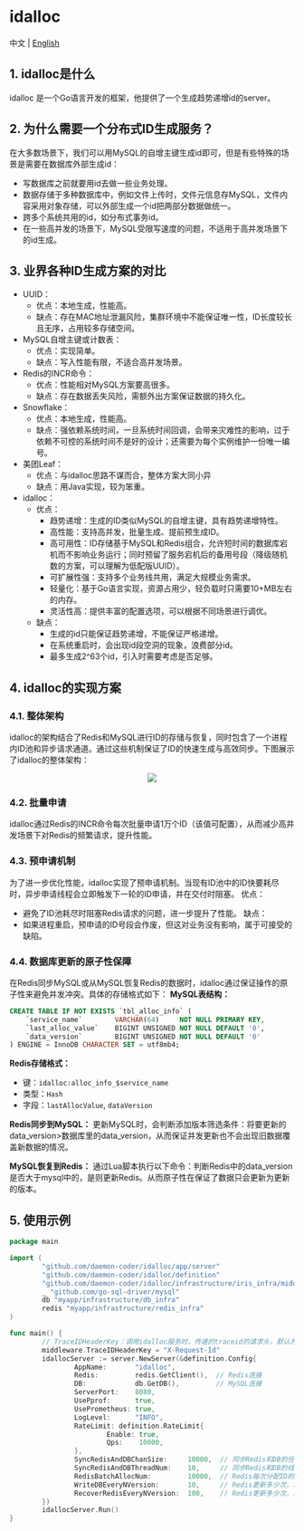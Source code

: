 # idalloc
中文 | [English](README.md)
## 1. idalloc是什么
idalloc 是一个Go语言开发的框架，他提供了一个生成趋势递增id的server。

## 2. 为什么需要一个分布式ID生成服务？
在大多数场景下，我们可以用MySQL的自增主键生成id即可，但是有些特殊的场景是需要在数据库外部生成id：
- 写数据库之前就要用id去做一些业务处理。
- 数据存储于多种数据库中，例如文件上传时，文件元信息存MySQL，文件内容采用对象存储，可以外部生成一个id把两部分数据做统一。
- 跨多个系统共用的id，如分布式事务id。
- 在一些高并发的场景下，MySQL受限写速度的问题，不适用于高并发场景下的id生成。

## 3. 业界各种ID生成方案的对比
- UUID：
  - 优点：本地生成，性能高。
  - 缺点：存在MAC地址泄漏风险，集群环境中不能保证唯一性，ID长度较长且无序，占用较多存储空间。
- MySQL自增主键或计数表：
  - 优点：实现简单。
  - 缺点：写入性能有限，不适合高并发场景。
- Redis的INCR命令：
  - 优点：性能相对MySQL方案要高很多。
  - 缺点：存在数据丢失风险，需额外出方案保证数据的持久化。
- Snowflake：
  - 优点：本地生成，性能高。
  - 缺点：强依赖系统时间，一旦系统时间回调，会带来灾难性的影响，过于依赖不可控的系统时间不是好的设计；还需要为每个实例维护一份唯一编号。
- 美团Leaf：
  - 优点：与idalloc思路不谋而合，整体方案大同小异
  - 缺点：用Java实现，较为笨重。
- idalloc：
  - 优点：
    - 趋势递增：生成的ID类似MySQL的自增主键，具有趋势递增特性。
    - 高性能：支持高并发，批量生成、提前预生成ID。
    - 高可用性：ID存储基于MySQL和Redis组合，允许短时间的数据库宕机而不影响业务运行；同时预留了服务宕机后的备用号段（降级随机数的方案，可以理解为低配版UUID）。
    - 可扩展性强：支持多个业务线共用，满足大规模业务需求。
    - 轻量化：基于Go语言实现，资源占用少，轻负载时只需要10+MB左右的内存。
    - 灵活性高：提供丰富的配置选项，可以根据不同场景进行调优。
  - 缺点：
    - 生成的id只能保证趋势递增，不能保证严格递增。
    - 在系统重启时，会出现id段空洞的现象，浪费部分id。
    - 最多生成2^63个id，引入时需要考虑是否足够。

## 4. idalloc的实现方案
### 4.1. 整体架构
idalloc的架构结合了Redis和MySQL进行ID的存储与恢复，同时包含了一个进程内ID池和异步请求通道。通过这些机制保证了ID的快速生成与高效同步。下图展示了idalloc的整体架构：
<p align="center">
<img src="https://github.com/daemon-coder/idalloc/blob/main/docs/images/idalloc-arch.png?raw=true">
</p>

### 4.2. 批量申请
idalloc通过Redis的INCR命令每次批量申请1万个ID（该值可配置），从而减少高并发场景下对Redis的频繁请求，提升性能。
### 4.3. 预申请机制
为了进一步优化性能，idalloc实现了预申请机制。当现有ID池中的ID快要耗尽时，异步申请线程会立即触发下一轮的ID申请，并在交付时阻塞。
优点：
- 避免了ID池耗尽时阻塞Redis请求的问题，进一步提升了性能。
缺点：
- 如果进程重启，预申请的ID号段会作废，但这对业务没有影响，属于可接受的缺陷。
### 4.4. 数据库更新的原子性保障
在Redis同步MySQL或从MySQL恢复Redis的数据时，idalloc通过保证操作的原子性来避免并发冲突。具体的存储格式如下：
**MySQL表结构：**
```sql
CREATE TABLE IF NOT EXISTS `tbl_alloc_info` (
    `service_name`        VARCHAR(64)     NOT NULL PRIMARY KEY,
    `last_alloc_value`    BIGINT UNSIGNED NOT NULL DEFAULT '0',
    `data_version`        BIGINT UNSIGNED NOT NULL DEFAULT '0'
) ENGINE = InnoDB CHARACTER SET = utf8mb4;
```
**Redis存储格式：**
- 键：`idalloc:alloc_info_$service_name`
- 类型：`Hash`
- 字段：`lastAllocValue`, `dataVersion`

**Redis同步到MySQL：**
更新MySQL时，会判断添加版本筛选条件：将要更新的data_version>数据库里的data_version，从而保证并发更新也不会出现旧数据覆盖新数据的情况。

**MySQL恢复到Redis：**
通过Lua脚本执行以下命令：判断Redis中的data_version是否大于mysql中的，是则更新Redis。从而原子性在保证了数据只会更新为更新的版本。

## 5. 使用示例
```go
package main

import (
        "github.com/daemon-coder/idalloc/app/server"
        "github.com/daemon-coder/idalloc/definition"
        "github.com/daemon-coder/idalloc/infrastructure/iris_infra/middleware"
        _ "github.com/go-sql-driver/mysql"
        db "myapp/infrastructure/db_infra"
        redis "myapp/infrastructure/redis_infra"
)

func main() {
        // TraceIDHeaderKey：调用idalloc服务时，传递的traceid的请求头，默认为：X-Trace-Id
        middleware.TraceIDHeaderKey = "X-Request-Id"
        idallocServer := server.NewServer(&definition.Config{
                AppName:       "idalloc",
                Redis:         redis.GetClient(),  // Redis连接
                DB:            db.GetDB(),         // MySQL连接
                ServerPort:    8080,
                UsePprof:      true,
                UsePrometheus: true,
                LogLevel:      "INFO",
                RateLimit: definition.RateLimit{
                        Enable: true,
                        Qps:    10000,
                },
                SyncRedisAndDBChanSize:     10000,  // 同步Redis和DB的任务队列大小
                SyncRedisAndDBThreadNum:    10,     // 同步Redis和DB的线程数
                RedisBatchAllocNum:         10000,  // Redis每次分配ID的数量
                WriteDBEveryNVersion:       10,     // Redis更新多少次，才会同步一次到MySQL
                RecoverRedisEveryNVersion:  100,    // Redis更新多少次，才会判断是否从MySQL中恢复到Redis
        })
        idallocServer.Run()
}
```
